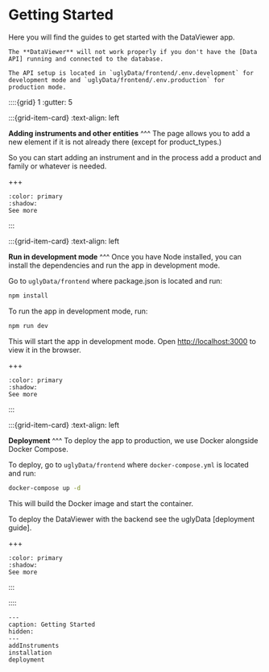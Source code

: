 # Getting Started

Here you will find the guides to get started with the DataViewer app.

```{important}
The **DataViewer** will not work properly if you don't have the [Data API] running and connected to the database.

The API setup is located in `uglyData/frontend/.env.development` for development mode and `uglyData/frontend/.env.production` for production mode.

```

::::{grid} 1
:gutter: 5

:::{grid-item-card}
:text-align: left

**Adding instruments and other entities**
^^^
The page allows you to add a new element if it is not already there (except for product_types.)

So you can start adding an instrument and in the process add a product and family or whatever is needed. 

+++

```{button-link} deployment.html
:color: primary
:shadow:
See more
```

:::

:::{grid-item-card}
:text-align: left

<!-- :link: installation.html -->

**Run in development mode**
^^^
Once you have Node installed, you can install the dependencies and run the app in development mode.

Go to `uglyData/frontend` where package.json is located and run:

```bash
npm install
```

To run the app in development mode, run:

```bash
npm run dev
```

This will start the app in development mode. Open [http://localhost:3000](http://localhost:3000) to view it in the browser.

+++

```{button-link} installation.html
:color: primary
:shadow:
See more
```

:::

:::{grid-item-card}
:text-align: left

**Deployment**
^^^
To deploy the app to production, we use Docker alongside Docker Compose.

To deploy, go to `uglyData/frontend` where `docker-compose.yml` is located and run:

```bash
docker-compose up -d
```

This will build the Docker image and start the container.

To deploy the DataViewer with the backend see the uglyData [deployment guide].

+++

```{button-link} deployment.html
:color: primary
:shadow:
See more
```

:::

::::

```{toctree}
---
caption: Getting Started
hidden:
---
addInstruments
installation
deployment
```
